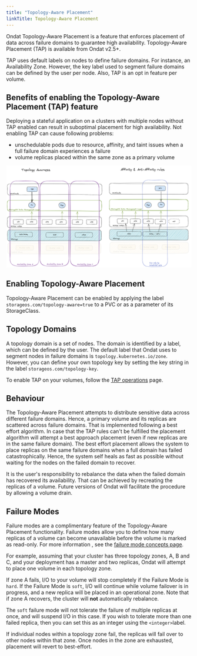 ```yaml
---
title: "Topology-Aware Placement"
linkTitle: Topology-Aware Placement
---
```


Ondat Topology-Aware Placement is a feature that enforces placement of data
across failure domains to guarantee high availability. Topology-Aware Placement
(TAP) is available from Ondat v2.5+.

TAP uses default labels on nodes to define failure domains. For instance, an
Availability Zone. However, the key label used to segment failure domains can
be defined by the user per node. Also, TAP is an opt in feature per volume.

## Benefits of enabling the Topology-Aware Placement (TAP) feature
Deploying a stateful application on a clusters with multiple nodes without TAP
enabled can result in suboptimal placement for high availability. Not enabling
TAP can cause following problems:

* unschedulable pods due to resource, affinity, and taint issues when a full
  failure domain experiences a failure
* volume replicas placed within the same zone as a primary volume

![tap](/images/docs/concepts/tap.png)

## Enabling Topology-Aware Placement
Topology-Aware Placement can be enabled by applying the label
`storageos.com/topology-aware=true` to a PVC or as a parameter of its
StorageClass. 

## Topology Domains

A topology domain is a set of nodes. The domain is identified by a label, which
can be defined by the user. The default label that Ondat uses to segment nodes
in failure domains is `topology.kubernetes.io/zone`. However, you can define
your own topology key by setting the key string in the label
`storageos.com/topology-key`.

To enable TAP on your volumes, follow the 
[TAP operations](/docs/operations/tap.md) page.

## Behaviour

The Topology-Aware Placement attempts to distribute sensitive data across
different failure domains. Hence, a primary volume and its replicas are
scattered across failure domains. That is implemented following a best effort
algorithm. In case that the TAP rules can't be fulfilled the placement
algorithm will attempt a best approach placement (even if new replicas
are in the same failure domain).
The best effort placement allows the system to place replicas on the same
failure domains when a full domain has failed catastrophically. Hence, the
system self heals as fast as possible without waiting for the nodes on the
failed domain to recover. 

It is the user's responsibility to rebalance the data when the failed domain
has recovered its availability. That can be achieved by recreating the replicas
of a volume. Future versions of Ondat will facilitate the procedure by allowing
a volume drain.


## Failure Modes

Failure modes are a complimentary feature of the Topology-Aware Placement
functionality. Failure modes allow you to define how many replicas of a volume
can become unavailable before the volume is marked as read-only. For more
information , see the 
[failure mode concepts page](/docs/concepts/replication.md#failure-modes).

For example, assuming that your cluster has three topology zones, A, B and C,
and your deployment has a master and two replicas, Ondat will attempt to
place one volume in each topology zone.

If zone A fails, I/O to your volume will stop completely if the Failure Mode is
`hard`. If the Failure Mode is `soft`, I/O will continue while volume failover
is in progress, and a new replica will be placed in an operational zone. Note
that if zone A recovers, the cluster will **not** automatically rebalance.

The `soft` failure mode will not tolerate the failure of multiple replicas at
once, and will suspend I/O in this case. If you wish to tolerate more than one
failed replica, then you can set this as an integer using the `<integer>`label.

If individual nodes within a topology zone fail, the replicas will fail over to
other nodes within that zone. Once nodes in the zone are exhausted, placement
will revert to best-effort.

